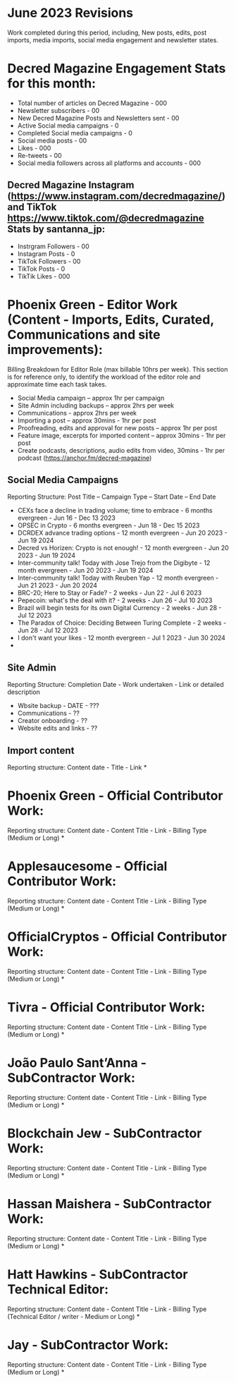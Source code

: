 # June 2023 Revisions
Work completed during this period, including, New posts, edits, post imports, media imports, social media engagement and newsletter states.

# Decred Magazine Engagement Stats for this month:
* Total number of articles on Decred Magazine -  000
* Newsletter subscribers - 00
* New Decred Magazine Posts and Newsletters sent - 00
* Active Social media campaigns - 0
* Completed Social media campaigns - 0
* Social media posts - 00
* Likes - 000
* Re-tweets - 00
* Social media followers across all platforms and accounts - 000

## Decred Magazine Instagram (https://www.instagram.com/decredmagazine/) and TikTok https://www.tiktok.com/@decredmagazine Stats by santanna_jp:
* Instrgram Followers - 00
* Instagram Posts - 0
* TikTok Followers - 00
* TikTok Posts - 0
* TikTik Likes - 000

# Phoenix Green - Editor Work (Content - Imports, Edits, Curated, Communications and site improvements):

Billing Breakdown for Editor Role (max billable 10hrs per week).
This section is for reference only, to identify the workload of the editor role and approximate time each task takes.
* Social Media campaign – approx 1hr per campaign
* Site Admin including backups – approx 2hrs per week
* Communications - approx 2hrs per week
* Importing a post – approx 30mins - 1hr per post
* Proofreading, edits and approval for new posts – approx 1hr per post
* Feature image, excerpts for imported content – approx 30mins - 1hr per post
* Create podcasts, descriptions, audio edits from video, 30mins - 1hr per podcast (https://anchor.fm/decred-magazine)

## Social Media Campaigns 
Reporting Structure: Post Title – Campaign Type – Start Date – End Date
* CEXs face a decline in trading volume; time to embrace - 6 months evergreen - Jun 16 - Dec 13 2023
* OPSEC in Crypto - 6 months evergreen - Jun 18 - Dec 15 2023
* DCRDEX advance trading options - 12 month evergreen - Jun 20 2023 - Jun 19 2024
* Decred vs Horizen: Crypto is not enough! - 12 month evergreen - Jun 20 2023 - Jun 19 2024
* Inter-community talk! Today with Jose Trejo from the Digibyte  - 12 month evergreen - Jun 20 2023 - Jun 19 2024
* Inter-community talk! Today with Reuben Yap - 12 month evergreen - Jun 21 2023 - Jun 20 2024
* BRC-20; Here to Stay or Fade? - 2 weeks - Jun 22 - Jul 6 2023
* Pepecoin: what's the deal with it? - 2 weeks - Jun 26 - Jul 10 2023
* Brazil will begin tests for its own Digital Currency - 2 weeks - Jun 28 - Jul 12 2023
* The Paradox of Choice: Deciding Between Turing Complete - 2 weeks - Jun 28 - Jul 12 2023
* I don't want your likes - 12 month evergreen - Jul 1 2023 - Jun 30 2024
* 

## Site Admin
Reporting Structure: Completion Date - Work undertaken - Link or detailed description
* Wbsite backup - DATE - ???
* Communications - ??
* Creator onboarding - ??
* Website edits and links - ??

## Import content
Reporting structure: Content date - Title - Link
* 

# Phoenix Green - Official Contributor Work:
Reporting structure: Content date - Content Title - Link - Billing Type (Medium or Long)
* 

# Applesaucesome - Official Contributor Work:
Reporting structure: Content date - Content Title - Link - Billing Type (Medium or Long)
* 

# OfficialCryptos - Official Contributor Work:
Reporting structure: Content date - Content Title - Link - Billing Type (Medium or Long)
* 

# Tivra - Official Contributor Work:
Reporting structure: Content date - Content Title - Link - Billing Type (Medium or Long)
* 

# João Paulo Sant’Anna - SubContractor Work:
Reporting structure: Content date - Content Title - Link - Billing Type (Medium or Long)
* 

# Blockchain Jew - SubContractor Work:
Reporting structure: Content date - Content Title - Link - Billing Type (Medium or Long)
* 

# Hassan Maishera - SubContractor Work:
Reporting structure: Content date - Content Title - Link - Billing Type (Medium or Long)
* 

# Hatt Hawkins - SubContractor Technical Editor:
Reporting structure: Content date - Content Title - Link - Billing Type (Technical Editor / writer - Medium or Long)
* 

# Jay - SubContractor Work:
Reporting structure: Content date - Content Title - Link - Billing Type (Medium or Long)
* 


